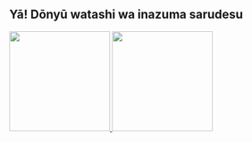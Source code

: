 ## Yā! Dōnyū watashi wa inazuma sarudesu
 <div>
  <a href="https://github.com/Inazuma-Saru">
  <img height="180em" src="https://github-readme-stats.vercel.app/api?username=Inazuma-Saru&show_icons=true&theme=nord&include_all_commits=true&count_private=true"/>
  <img height="180em" src="https://github-readme-stats.vercel.app/api/top-langs/?username=Inazuma-Saru&layout=compact&langs_count=10&theme=nord"/>
</div>

